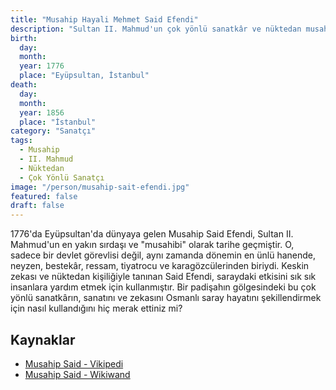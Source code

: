 ```yaml
---
title: "Musahip Hayali Mehmet Said Efendi"
description: "Sultan II. Mahmud'un çok yönlü sanatkâr ve nüktedan musahibi; neyzen, bestekâr, ressam ve karagöz sanatçısı."
birth:
  day:
  month:
  year: 1776
  place: "Eyüpsultan, İstanbul"
death:
  day:
  month:
  year: 1856
  place: "İstanbul"
category: "Sanatçı"
tags:
  - Musahip
  - II. Mahmud
  - Nüktedan
  - Çok Yönlü Sanatçı
image: "/person/musahip-sait-efendi.jpg"
featured: false
draft: false
---
```


1776'da Eyüpsultan'da dünyaya gelen Musahip Said Efendi, Sultan II. Mahmud'un en yakın sırdaşı ve "musahibi" olarak tarihe geçmiştir. O, sadece bir devlet görevlisi değil, aynı zamanda dönemin en ünlü hanende, neyzen, bestekâr, ressam, tiyatrocu ve karagözcülerinden biriydi. Keskin zekası ve nüktedan kişiliğiyle tanınan Said Efendi, saraydaki etkisini sık sık insanlara yardım etmek için kullanmıştır. Bir padişahın gölgesindeki bu çok yönlü sanatkârın, sanatını ve zekasını Osmanlı saray hayatını şekillendirmek için nasıl kullandığını hiç merak ettiniz mi?

## Kaynaklar

- [Musahip Said - Vikipedi](https://tr.wikipedia.org/wiki/Musahip_Said)
- [Musahip Said - Wikiwand](https://www.wikiwand.com/tr/Musahip_Said)